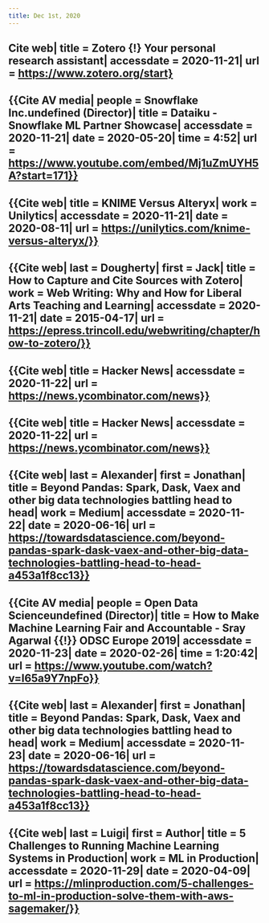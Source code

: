 ```yaml
---
title: Dec 1st, 2020
---
```


## Cite web| title = Zotero {!} Your personal research assistant| accessdate = 2020-11-21| url = https://www.zotero.org/start}
## {{Cite AV media| people = Snowflake Inc.undefined (Director)| title = Dataiku - Snowflake ML Partner Showcase| accessdate = 2020-11-21| date = 2020-05-20| time = 4:52| url = https://www.youtube.com/embed/Mj1uZmUYH5A?start=171}}
## {{Cite web| title = KNIME Versus Alteryx| work = Unilytics| accessdate = 2020-11-21| date = 2020-08-11| url = https://unilytics.com/knime-versus-alteryx/}}
## {{Cite web| last = Dougherty| first = Jack| title = How to Capture and Cite Sources with Zotero| work = Web Writing: Why and How for Liberal Arts Teaching and Learning| accessdate = 2020-11-21| date = 2015-04-17| url = https://epress.trincoll.edu/webwriting/chapter/how-to-zotero/}}
## {{Cite web| title = Hacker News| accessdate = 2020-11-22| url = https://news.ycombinator.com/news}}
## {{Cite web| title = Hacker News| accessdate = 2020-11-22| url = https://news.ycombinator.com/news}}
## {{Cite web| last = Alexander| first = Jonathan| title = Beyond Pandas: Spark, Dask, Vaex and other big data technologies battling head to head| work = Medium| accessdate = 2020-11-22| date = 2020-06-16| url = https://towardsdatascience.com/beyond-pandas-spark-dask-vaex-and-other-big-data-technologies-battling-head-to-head-a453a1f8cc13}}
## {{Cite AV media| people = Open Data Scienceundefined (Director)| title = How to Make Machine Learning Fair and Accountable - Sray Agarwal {{!}} ODSC Europe 2019| accessdate = 2020-11-23| date = 2020-02-26| time = 1:20:42| url = https://www.youtube.com/watch?v=I65a9Y7npFo}}
## {{Cite web| last = Alexander| first = Jonathan| title = Beyond Pandas: Spark, Dask, Vaex and other big data technologies battling head to head| work = Medium| accessdate = 2020-11-23| date = 2020-06-16| url = https://towardsdatascience.com/beyond-pandas-spark-dask-vaex-and-other-big-data-technologies-battling-head-to-head-a453a1f8cc13}}
## {{Cite web| last = Luigi| first = Author| title = 5 Challenges to Running Machine Learning Systems in Production| work = ML in Production| accessdate = 2020-11-29| date = 2020-04-09| url = https://mlinproduction.com/5-challenges-to-ml-in-production-solve-them-with-aws-sagemaker/}}
##
